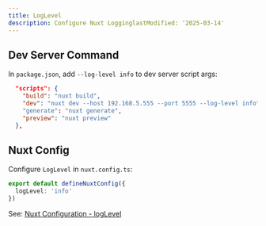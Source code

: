 ```yaml
---
title: LogLevel
description: Configure Nuxt LogginglastModified: '2025-03-14'
---
```


## Dev Server Command

In `package.json`, add `--log-level info` to dev server script args:

```json
  "scripts": {
    "build": "nuxt build",
    "dev": "nuxt dev --host 192.168.5.555 --port 5555 --log-level info"
    "generate": "nuxt generate",
    "preview": "nuxt preview"
  },
```

## Nuxt Config

Configure `LogLevel` in `nuxt.config.ts`:

```ts
export default defineNuxtConfig({
  logLevel: 'info'
})
```

See: [Nuxt Configuration - logLevel](https://nuxt.com/docs/api/nuxt-config#loglevel)
